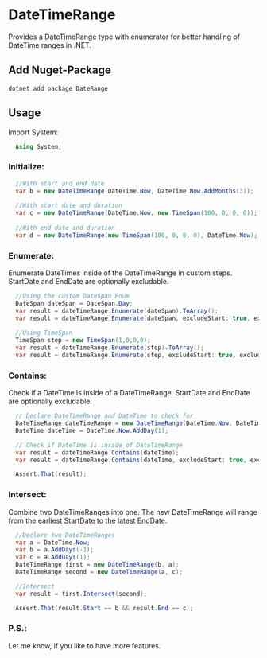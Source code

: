 # DateTimeRange

Provides a DateTimeRange type with enumerator for better handling of DateTime ranges in .NET.

## Add Nuget-Package

```cli
dotnet add package DateRange
```

## Usage

Import System:
```csharp
  using System;
```

### Initialize:
```csharp
  //With start and end date
  var b = new DateTimeRange(DateTime.Now, DateTime.Now.AddMonths(3));
  
  //With start date and duration
  var c = new DateTimeRange(DateTime.Now, new TimeSpan(100, 0, 0, 0));
  
  //With end date and duration
  var d = new DateTimeRange(new TimeSpan(100, 0, 0, 0), DateTime.Now);
```

### Enumerate:
Enumerate DateTimes inside of the DateTimeRange in custom steps.  StartDate and EndDate are optionally excludable.
```csharp
  //Using the custom DateSpan Enum
  DateSpan dateSpan = DateSpan.Day;
  var result = dateTimeRange.Enumerate(dateSpan).ToArray();
  var result = dateTimeRange.Enumerate(dateSpan, excludeStart: true, excludeEnd: true).ToArray();
  
  //Using TimeSpan
  TimeSpan step = new TimeSpan(1,0,0,0);
  var result = dateTimeRange.Enumerate(step).ToArray();
  var result = dateTimeRange.Enumerate(step, excludeStart: true, excludeEnd: true).ToArray();
```

### Contains:
Check if a DateTime is inside of a DateTimeRange. StartDate and EndDate are optionally excludable.
```csharp
  // Declare DateTimeRange and DateTime to check for
  DateTimeRange dateTimeRange = new DateTimeRange(DateTime.Now, DateTime.Now.AddDays(2));
  DateTime dateTime = DateTime.Now.AddDay(1);

  // Check if DateTime is inside of DateTimeRange
  var result = dateTimeRange.Contains(dateTime);
  var result = dateTimeRange.Contains(dateTime, excludeStart: true, excludeEnd: true);

  Assert.That(result);
```

### Intersect:
Combine two DateTimeRanges into one. The new DateTimeRange will range from the earliest StartDate to the latest EndDate.
```csharp
  //Declare two DateTimeRanges
  var a = DateTime.Now;
  var b = a.AddDays(-1);
  var c = a.AddDays(1);
  DateTimeRange first = new DateTimeRange(b, a);
  DateTimeRange second = new DateTimeRange(a, c);

  //Intersect
  var result = first.Intersect(second);

  Assert.That(result.Start == b && result.End == c);
```


### P.S.:
Let me know, if you like to have more features. 